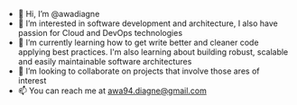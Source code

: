 - 👋 Hi, I’m @awadiagne
- 👀 I’m interested in software development and architecture, I also have passion for Cloud and DevOps technologies
- 🌱 I’m currently learning how to get write better and cleaner code applying best practices. I'm also learning about building robust, scalable and easily maintainable software architectures 
- 💞️ I’m looking to collaborate on projects that involve those ares of interest
- 📫 You can reach me at awa94.diagne@gmail.com

<!---
awadiagne/awadiagne is a ✨ special ✨ repository because its `README.md` (this file) appears on your GitHub profile.
You can click the Preview link to take a look at your changes.
--->

